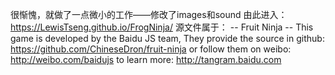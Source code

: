 很惭愧，就做了一点微小的工作——修改了images和sound
由此进入：https://LewisTseng.github.io/FrogNinja/
源文件属于：
-- Fruit Ninja -- 
This game is developed by the Baidu JS team, 
They provide the source in github: https://github.com/ChineseDron/fruit-ninja 
or follow them on weibo: http://weibo.com/baidujs
to learn more: http://tangram.baidu.com 
